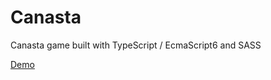 # Canasta
Canasta game built with TypeScript / EcmaScript6 and SASS

[Demo](http://tocjent.github.io/Canasta/)
